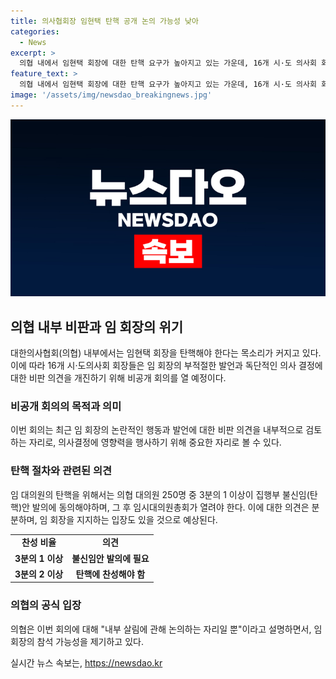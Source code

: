 ```yaml
---
title: 의사협회장 임현택 탄핵 공개 논의 가능성 낮아
categories:
  - News
excerpt: >
  의협 내에서 임현택 회장에 대한 탄핵 요구가 높아지고 있는 가운데, 16개 시·도 의사회 회장들은 임 회장의 부적절한 행동과 독단적인 결정에 대한 비판을 논의할 예정이다. 의협 내부에서는 임 회장의 막말 논란과 의대 증원 논의가 묻힌 것에 대한 불만이 제기되고 있으며, 법조계, 정치권, 언론과의 불필요한 논쟁을 일으켰다는 비판도 나왔다. 하지만 임 회장을 지지하는 성향도 강하며, 탄핵까지 이어질 가능성은 낮아 보인다.
feature_text: >
  의협 내에서 임현택 회장에 대한 탄핵 요구가 높아지고 있는 가운데, 16개 시·도 의사회 회장들은 임 회장의 부적절한 행동과 독단적인 결정에 대한 비판을 논의할 예정이다. 의협 내부에서는 임 회장의 막말 논란과 의대 증원 논의가 묻힌 것에 대한 불만이 제기되고 있으며, 법조계, 정치권, 언론과의 불필요한 논쟁을 일으켰다는 비판도 나왔다. 하지만 임 회장을 지지하는 성향도 강하며, 탄핵까지 이어질 가능성은 낮아 보인다.
image: '/assets/img/newsdao_breakingnews.jpg'
---
```


<p><img src="/assets/img/newsdao_breakingnews.jpg" alt="koreaapp 속보" /></p>

<h2 data-ke-size="size26">의협 내부 비판과 임 회장의 위기</h2>

<p data-ke-size="size16">대한의사협회(의협) 내부에서는 임현택 회장을 탄핵해야 한다는 목소리가 커지고 있다. 이에 따라 16개 시·도의사회 회장들은 임 회장의 부적절한 발언과 독단적인 의사 결정에 대한 비판 의견을 개진하기 위해 비공개 회의를 열 예정이다. </p>

<h3>비공개 회의의 목적과 의미</h3>

<p data-ke-size="size16">이번 회의는 최근 임 회장의 논란적인 행동과 발언에 대한 비판 의견을 내부적으로 검토하는 자리로, 의사결정에 영향력을 행사하기 위해 중요한 자리로 볼 수 있다.</p>

<h3>탄핵 절차와 관련된 의견</h3>

<p data-ke-size="size16">임 대의원의 탄핵을 위해서는 의협 대의원 250명 중 3분의 1 이상이 집행부 불신임(탄핵)안 발의에 동의해야하며, 그 후 임시대의원총회가 열려야 한다. 이에 대한 의견은 분분하며, 임 회장을 지지하는 입장도 있을 것으로 예상된다. </p>

<table>
    <tr>
        <td style="text-align: center; height: 17px;"><b>찬성 비율</b></td>
        <td style="text-align: center; height: 17px;"><b>의견</b></td>
    </tr>
    <tr>
        <td style="text-align: center; height: 17px;"><b>3분의 1 이상</b></td>
        <td style="text-align: center; height: 17px;"><b>불신임안 발의에 필요</b></td>
    </tr>
    <tr>
        <td style="text-align: center; height: 17px;"><b>3분의 2 이상</b></td>
        <td style="text-align: center; height: 17px;"><b>탄핵에 찬성해야 함</b></td>
    </tr>
</table>

<h3>의협의 공식 입장</h3>

<p data-ke-size="size16">의협은 이번 회의에 대해 "내부 살림에 관해 논의하는 자리일 뿐"이라고 설명하면서, 임 회장의 참석 가능성을 제기하고 있다.</p>
실시간 뉴스 속보는, <a href="https://newsdao.kr" rel="dofollow">https://newsdao.kr</a>


